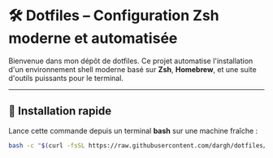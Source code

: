 # 🛠️ Dotfiles – Configuration Zsh moderne et automatisée

Bienvenue dans mon dépôt de dotfiles. Ce projet automatise l'installation d'un environnement shell moderne basé sur **Zsh**, **Homebrew**, et une suite d'outils puissants pour le terminal.

---

## 🚀 Installation rapide

Lance cette commande depuis un terminal **bash** sur une machine fraîche :

```bash
bash -c "$(curl -fsSL https://raw.githubusercontent.com/dargh/dotfiles/main/scripts/setup.sh)"
